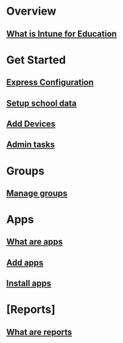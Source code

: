 # Overview
## [What is Intune for Education](overview/overview-intune-education.md)
# Get Started
## [Express Configuration](get-started/express-setup.md)
## [Setup school data](get-started/school-data-service.md)
## [Add Devices](get-started/add-devices.md)
## [Admin tasks](get-started/admin-tasks.md)
# Groups
## [Manage groups](groups/groups-intune-education.md)
# Apps
## [What are apps](apps/apps-intune-education.md)
## [Add apps](apps/add-apps.md)
## [Install apps](apps/install-apps.md)
# [Reports]
## [What are reports](reports/reports-intune-education.md)
